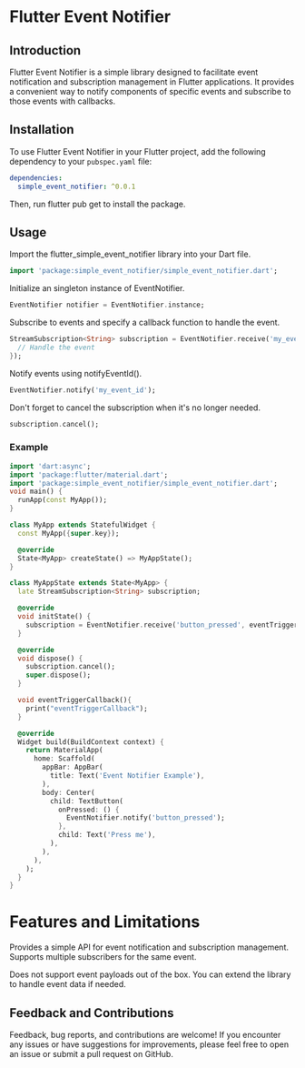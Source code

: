 # Flutter Event Notifier

## Introduction
Flutter Event Notifier is a simple library designed to facilitate event notification and subscription management in Flutter applications. It provides a convenient way to notify components of specific events and subscribe to those events with callbacks.

## Installation
To use Flutter Event Notifier in your Flutter project, add the following dependency to your `pubspec.yaml` file:

```yaml
dependencies:
  simple_event_notifier: ^0.0.1
```

Then, run flutter pub get to install the package.


## Usage
Import the flutter_simple_event_notifier library into your Dart file.

```dart
import 'package:simple_event_notifier/simple_event_notifier.dart';
```

Initialize an singleton instance of EventNotifier.
```dart
EventNotifier notifier = EventNotifier.instance;
```

Subscribe to events and specify a callback function to handle the event.
```dart
StreamSubscription<String> subscription = EventNotifier.receive('my_event_id', () {
  // Handle the event
});
```

Notify events using notifyEventId().

```dart
EventNotifier.notify('my_event_id');
```

Don't forget to cancel the subscription when it's no longer needed.
```dart
subscription.cancel();
```

### Example

```dart
import 'dart:async';
import 'package:flutter/material.dart';
import 'package:simple_event_notifier/simple_event_notifier.dart';
void main() {
  runApp(const MyApp());
}

class MyApp extends StatefulWidget {
  const MyApp({super.key});

  @override
  State<MyApp> createState() => MyAppState();
}

class MyAppState extends State<MyApp> {
  late StreamSubscription<String> subscription;

  @override
  void initState() {
    subscription = EventNotifier.receive('button_pressed', eventTriggerCallback);
  }

  @override
  void dispose() {
    subscription.cancel();
    super.dispose();
  }

  void eventTriggerCallback(){
    print("eventTriggerCallback");
  }

  @override
  Widget build(BuildContext context) {
    return MaterialApp(
      home: Scaffold(
        appBar: AppBar(
          title: Text('Event Notifier Example'),
        ),
        body: Center(
          child: TextButton(
            onPressed: () {
              EventNotifier.notify('button_pressed');
            },
            child: Text('Press me'),
          ),
        ),
      ),
    );
  }
}
```

# Features and Limitations
Provides a simple API for event notification and subscription management.
Supports multiple subscribers for the same event.

Does not support event payloads out of the box. You can extend the library to handle event data if needed.
## Feedback and Contributions
Feedback, bug reports, and contributions are welcome! 
If you encounter any issues or have suggestions for improvements, please feel free to open an issue or submit a pull request on GitHub.